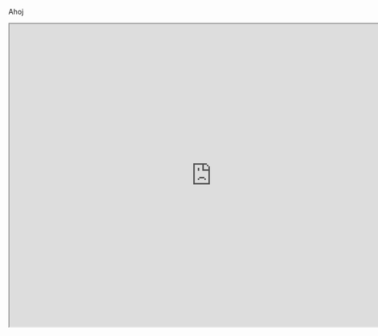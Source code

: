 Ahoj
<iframe src="https://uploads.knightlab.com/storymapjs/ed36603274e675c1e90073084bff8be3/husitske-valky/index.html" width=800 height=600></iframe>
